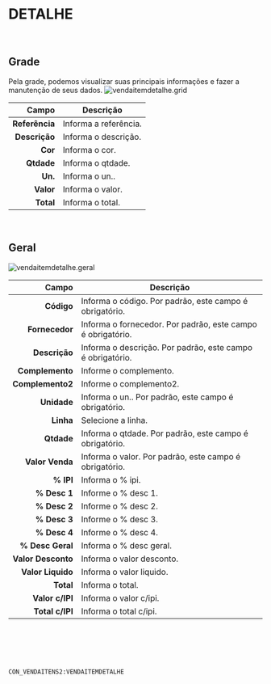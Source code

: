 # DETALHE
<br>

## Grade
Pela grade, podemos visualizar suas principais informações e fazer a manutenção de seus dados.
![vendaitemdetalhe.grid](https://raw.githubusercontent.com/netforcews/docs-siscom/master/geral/imagens/vendaitemdetalhe.grid.png)

Campo | Descrição
--:|---
**Referência** | Informa a referência.
**Descrição** | Informa o descrição.
**Cor** | Informa o cor.
**Qtdade** | Informa o qtdade.
**Un.** | Informa o un..
**Valor** | Informa o valor.
**Total** | Informa o total.
<br>

## Geral
![vendaitemdetalhe.geral](https://raw.githubusercontent.com/netforcews/docs-siscom/master/geral/imagens/vendaitemdetalhe.geral.png)

Campo | Descrição
--:|---
**Código** | Informa o código. Por padrão, este campo é obrigatório.
**Fornecedor** | Informa o fornecedor. Por padrão, este campo é obrigatório.
**Descrição** | Informa o descrição. Por padrão, este campo é obrigatório.
**Complemento** | Informe o complemento.
**Complemento2** | Informe o complemento2.
**Unidade** | Informa o un.. Por padrão, este campo é obrigatório.
**Linha** | Selecione a linha.
**Qtdade** | Informa o qtdade. Por padrão, este campo é obrigatório.
**Valor Venda** | Informa o valor. Por padrão, este campo é obrigatório.
**% IPI** | Informa o % ipi.
**% Desc 1** | Informe o % desc 1.
**% Desc 2** | Informe o % desc 2.
**% Desc 3** | Informe o % desc 3.
**% Desc 4** | Informe o % desc 4.
**% Desc Geral** | Informa o % desc geral.
**Valor Desconto** | Informa o valor desconto.
**Valor Liquido** | Informa o valor liquido.
**Total** | Informa o total.
**Valor c/IPI** | Informa o valor c/ipi.
**Total c/IPI** | Informa o total c/ipi.
<br>
<br>
<br>
<br>

```CON_VENDAITENS2:VENDAITEMDETALHE```
